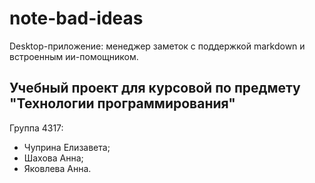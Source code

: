 # note-bad-ideas
Desktop-приложение: менеджер заметок с поддержкой markdown и встроенным ии-помощником.

## Учебный проект для курсовой по предмету "Технологии программирования"
Группа 4317:
- Чуприна Елизавета;
- Шахова Анна;
- Яковлева Анна.
